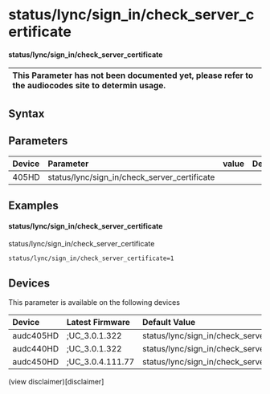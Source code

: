 ﻿---
description: status/lync/sign_in/check_server_certificate
search: false
---

# status/lync/sign_in/check_server_certificate

#### status/lync/sign_in/check_server_certificate


| This Parameter has not been documented yet, please refer to the audiocodes site to determin usage.  | 
| :--- |

## Syntax

## Parameters
|Device|Parameter|value|Description|
|:---|:---|:---|:---|
| 405HD | status/lync/sign_in/check_server_certificate |  |  |

## Examples
#### status/lync/sign_in/check_server_certificate

status/lync/sign_in/check_server_certificate

```
status/lync/sign_in/check_server_certificate=1
```

## Devices
This parameter is available on the following devices

| Device | Latest Firmware | Default Value |
|:---|:---|:---|
| audc405HD | ;UC_3.0.1.322 | status/lync/sign_in/check_server_certificate=1 
| audc440HD | ;UC_3.0.1.322 | status/lync/sign_in/check_server_certificate=1 
| audc450HD | ;UC_3.0.4.111.77 | status/lync/sign_in/check_server_certificate=1 

(view disclaimer)[disclaimer]
